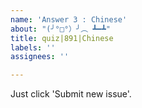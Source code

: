 ```yaml
---
name: 'Answer 3 : Chinese'
about: "(╯°□°）╯︵ ┻━┻"
title: quiz|891|Chinese
labels: ''
assignees: ''

---
```


Just click 'Submit new issue'.
